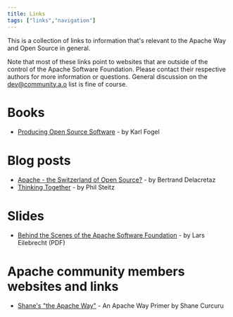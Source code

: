 ```yaml
---
title: Links
tags: ["links","navigation"]
---
```


This is a collection of links to information that's relevant to the Apache Way and Open Source in general.

Note that most of these links point to websites that are outside of the control of the Apache Software Foundation. Please contact their respective 
authors for more information or questions. General discussion on the dev@community.a.o list is fine of course.

# Books
* [Producing Open Source Software][1] - by Karl Fogel

# Blog posts
* [Apache - the Switzerland of Open Source?][2] - by Bertrand Delacretaz
* [Thinking Together][3] - by Phil Steitz

# Slides
* [Behind the Scenes of the Apache Software Foundation][4] - by Lars Eilebrecht (PDF)

# Apache community members websites and links
* [Shane's "the Apache Way"][5] - An Apache Way Primer by Shane Curcuru

  [1]: https://producingoss.com/
  [2]: https://grep.codeconsult.ch/2009/03/30/the-asf-is-the-switzerland-of-open-source/
  [3]: https://psteitz.blogspot.ch/2011/11/thinking-together.html
  [4]: http://archive.apachecon.com/eu2007/materials/asf-intro-slides-eilebrecht.pdf
  [5]: http://theapacheway.com/


